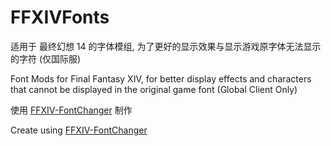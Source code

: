 # FFXIVFonts
适用于 最终幻想 14 的字体模组, 为了更好的显示效果与显示游戏原字体无法显示的字符 (仅国际服)

Font Mods for Final Fantasy XIV, for better display effects and characters that cannot be displayed in the original game font (Global Client Only)

使用 [FFXIV-FontChanger](https://github.com/Soreepeong/FFXIV-FontChanger) 制作

Create using [FFXIV-FontChanger](https://github.com/Soreepeong/FFXIV-FontChanger)

